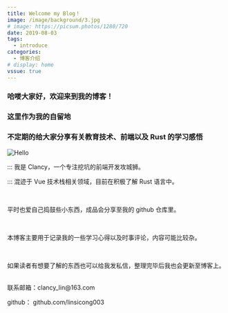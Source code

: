 ```yaml
---
title: Welcome my Blog！
image: /image/background/3.jpg
# image: https://picsum.photos/1280/720
date: 2019-08-03
tags: 
  - introduce
categories:
  - 博客介绍
# display: home
vssue: true
--- 
```


### 哈喽大家好，欢迎来到我的博客！

### 这里作为我的自留地

### 不定期的给大家分享有关教育技术、前端以及 Rust 的学习感悟

<!-- more -->

![Hello](https://picsum.photos/1280/720)

::: 我是 Clancy，一个专注挖坑的前端开发攻城狮。


::: 混迹于 Vue 技术栈相关领域，目前在积极了解 Rust 语言中。

<br/>

平时也爱自己捣鼓些小东西，成品会分享至我的 github 仓库里。

<br/>

本博客主要用于记录我的一些学习心得以及时事评论，内容可能比较杂。

<br/>

如果读者有想要了解的东西也可以给我发私信，整理完毕后我也会更新至博客上。

<br/>
联系邮箱：clancy_lin@163.com

github： github.com/linsicong003